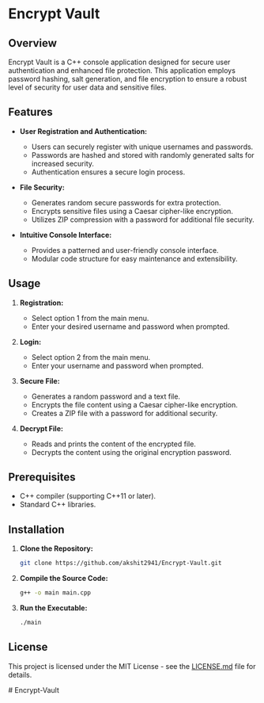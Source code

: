 # Encrypt Vault

## Overview

Encrypt Vault is a C++ console application designed for secure user authentication and enhanced file protection. This application employs password hashing, salt generation, and file encryption to ensure a robust level of security for user data and sensitive files.

## Features

- **User Registration and Authentication:**
  - Users can securely register with unique usernames and passwords.
  - Passwords are hashed and stored with randomly generated salts for increased security.
  - Authentication ensures a secure login process.

- **File Security:**
  - Generates random secure passwords for extra protection.
  - Encrypts sensitive files using a Caesar cipher-like encryption.
  - Utilizes ZIP compression with a password for additional file security.

- **Intuitive Console Interface:**
  - Provides a patterned and user-friendly console interface.
  - Modular code structure for easy maintenance and extensibility.

## Usage

1. **Registration:**
   - Select option 1 from the main menu.
   - Enter your desired username and password when prompted.

2. **Login:**
   - Select option 2 from the main menu.
   - Enter your username and password when prompted.

3. **Secure File:**
   - Generates a random password and a text file.
   - Encrypts the file content using a Caesar cipher-like encryption.
   - Creates a ZIP file with a password for additional security.

4. **Decrypt File:**
   - Reads and prints the content of the encrypted file.
   - Decrypts the content using the original encryption password.

## Prerequisites

- C++ compiler (supporting C++11 or later).
- Standard C++ libraries.

## Installation

1. **Clone the Repository:**

    ```bash
    git clone https://github.com/akshit2941/Encrypt-Vault.git
    ```

2. **Compile the Source Code:**

    ```bash
    g++ -o main main.cpp
    ```

3. **Run the Executable:**

    ```bash
    ./main
    ```

## License

This project is licensed under the MIT License - see the [LICENSE.md](LICENSE.md) file for details.

#   E n c r y p t - V a u l t  
 